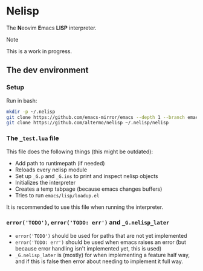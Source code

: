 # Nelisp
The **N**eovim **E**macs **LISP** interpreter.
> [!NOTE]
> This is a work in progress.
## The dev environment
### Setup
Run in bash:
```bash
mkdir -p ~/.nelisp
git clone https://github.com/emacs-mirror/emacs --depth 1 --branch emacs-29.4 ~/.nelisp/emacs
git clone https://github.com/altermo/nelisp ~/.nelisp/nelisp
```
### The `_test.lua` file
This file does the following things (this might be outdated):
+ Add path to runtimepath (if needed)
+ Reloads every nelisp module
+ Set up `_G.p` and `_G.ins` to print and inspect nelisp objects
+ Initializes the interpreter
+ Creates a temp tabpage (because emacs changes buffers)
+ Tries to run `emacs/lisp/loadup.el`

It is recommended to use this file when running the interpreter.
### `error('TODO')`, `error('TODO: err')` and `_G.nelisp_later`
+ `error('TODO')` should be used for paths that are not yet implemented
+ `error('TODO: err')` should be used when emacs raises an error (but because error handling isn't implemented yet, this is used)
+ `_G.nelisp_later` is (mostly) for when implementing a feature half way, and if this is false then error about needing to implement it full way.

<!--
+ [#992](https://github.com/neovim/neovim/issues/992) and [#16313](https://github.com/neovim/neovim/issues/16313): major/minor modes
+ [#1435](https://github.com/neovim/neovim/issues/1435): custom placement of statusline, tabline, winbar, cmdline
-->

